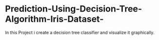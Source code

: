 # Prediction-Using-Decision-Tree-Algorithm-Iris-Dataset-
In this Project i create a decision tree classifier and visualize it graphically.
